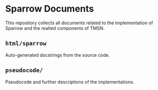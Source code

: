 # Sparrow Documents

This repository collects all documents related to the implementation of Sparrow and the realted components of TMSN.


## `html/sparrow`

Auto-generated docstrings from the source code.


## `pseudocode/`

Pseudocode and further descriptions of the implementations.
